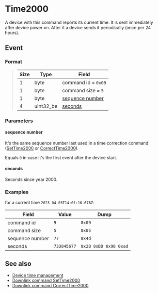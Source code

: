 # Time2000

A device with this command reports its current time.
It is sent immediately after device power on.
After it a device sends it periodically (once per 24 hours).


## Event

### Format

>  Size | Type      | Field
> ------|-----------|-------
>  1    | byte      | command id = `0x09`
>  1    | byte      | command size = `5`
>  1    | byte      | [sequence number](#sequence-number)
>  4    | uint32_be | [seconds](#seconds)

### Parameters

#### **sequence number**

It's the same sequence number last used in a time correction command ([SetTime2000](../SetTime2000.md) or [CorrectTime2000](../CorrectTime2000.md)).

Equals `0` in case it's the first event after the device start.

#### **seconds**

Seconds since year 2000.

### Examples

for a current time `2023-04-03T14:01:16.676Z`:

 Field           | Value       | Dump
-----------------|-------------|------
 command id      | `9`         | `0x09`
 command size    | `5`         | `0x05`
 sequence number | `77`        | `0x4d`
 seconds         | `733845677` | `0x2B 0xBD 0x98 0xad`


## See also

* [Device time management](../../basics.md#device-time-management)
* [Downlink command SetTime2000](../SetTime2000.md)
* [Downlink command CorrectTime2000](../CorrectTime2000.md)
